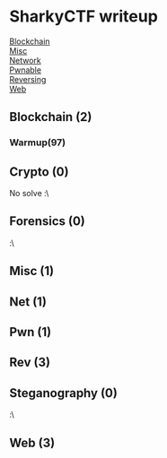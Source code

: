 # SharkyCTF writeup

[Blockchain](#blockchain-2)<br>
[Misc](#misc-1)<br>
[Network](#net-1)<br>
[Pwnable](#pwn-1)<br>
[Reversing](#rev-3)<br>
[Web](#web-3)<br>

## Blockchain (2)

### Warmup(97)

## Crypto (0)

No solve :\

## Forensics (0)

:\

## Misc (1)

## Net (1)

## Pwn (1)

## Rev (3)

## Steganography (0)

:\

## Web (3)
